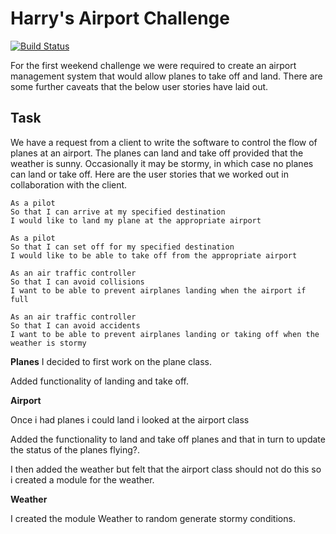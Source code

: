 Harry's Airport Challenge
=================

[![Build Status](https://travis-ci.org/makersacademy/airport_challenge.svg?branch=master)](https://travis-ci.org/makersacademy/airport_challenge)

For the first weekend challenge we were required to create an airport management system that would allow planes to take off and land. There are some further caveats that the below user stories have laid out.

Task
-----

We have a request from a client to write the software to control the flow of planes at an airport. The planes can land and take off provided that the weather is sunny. Occasionally it may be stormy, in which case no planes can land or take off.  Here are the user stories that we worked out in collaboration with the client.

```
As a pilot
So that I can arrive at my specified destination
I would like to land my plane at the appropriate airport

As a pilot
So that I can set off for my specified destination
I would like to be able to take off from the appropriate airport

As an air traffic controller
So that I can avoid collisions
I want to be able to prevent airplanes landing when the airport if full

As an air traffic controller
So that I can avoid accidents
I want to be able to prevent airplanes landing or taking off when the weather is stormy
```

**Planes**
I decided to first work on the plane class.

Added functionality of landing and take off.

**Airport**

Once i had planes i could land i looked at the airport class

Added the functionality to land and take off planes and that in turn to update the status of the planes flying?.

I then added the weather but felt that the airport class should not do this so i created a module for the weather.

**Weather**

I created the module Weather to random generate stormy conditions.
